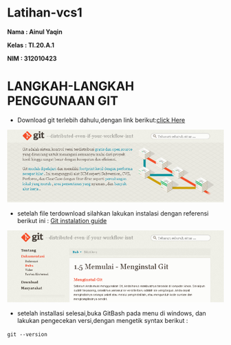 # Latihan-vcs1

**Nama : Ainul Yaqin**

**Kelas : TI.20.A.1**

**NIM : 312010423**

# **LANGKAH-LANGKAH PENGGUNAAN GIT <br>**

* Download git terlebih dahulu,dengan link 
berikut:[click Here](https://git-scm.com/)

![download git](foto/Ss.png)

* setelah file terdownload silahkan lakukan instalasi dengan referensi berikut ini : [Git instalation guide](https://git-scm.com/book/en/v2/Getting-Started-Installing-Git)

![instalasi git](foto/ss2.png)

* setelah installasi selesai,buka GitBash pada menu di windows, dan lakukan pengecekan versi,dengan mengetik syntax berikut :

`git --version`

